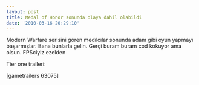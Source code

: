 ```yaml
---
layout: post
title: Medal of Honor sonunda olaya dahil olabildi
date: '2010-03-16 20:29:10'
---
```


Modern Warfare serisini gören medılcılar sonunda adam gibi oyun yapmayı başarmışlar. Bana bunlarla gelin. Gerçi buram buram cod kokuyor ama olsun. FPSciyiz ezelden

Tier one traileri:

[gametrailers 63075]